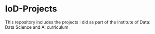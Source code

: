 # IoD-Projects
This repository includes the projects I did as part of the Institute of Data: Data Science and AI curriculum
